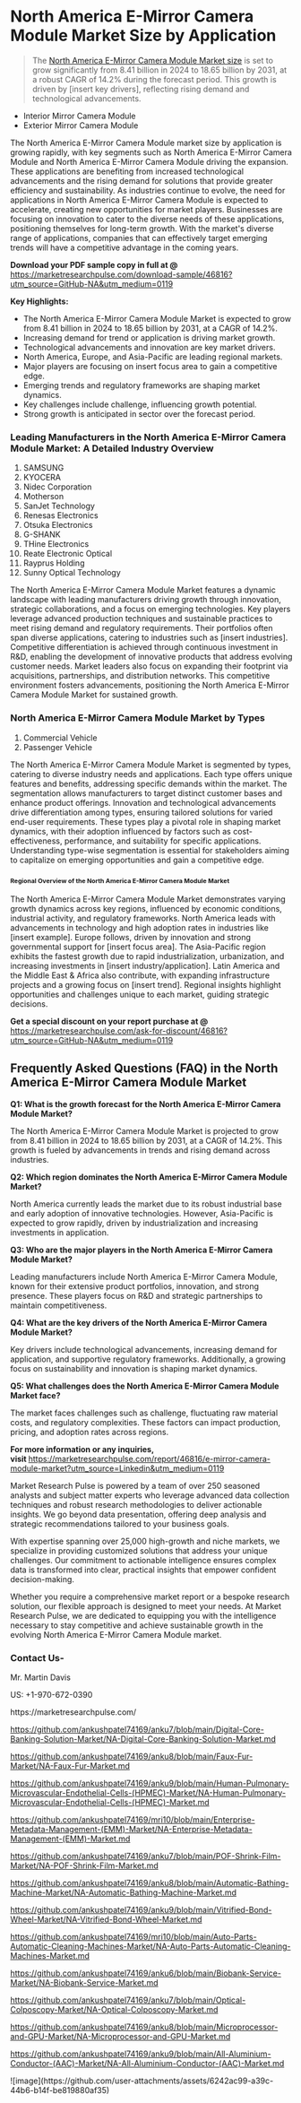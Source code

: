 <h1>North America E-Mirror Camera Module Market&nbsp;Size by Application</h1><blockquote><p>The <a href="https://marketresearchpulse.com/download-sample/46816?utm_source=GitHub-NA&amp;utm_medium=0119">North America E-Mirror Camera Module Market size</a> is set to grow significantly from 8.41 billion in 2024 to 18.65 billion by 2031, at a robust CAGR of 14.2% during the forecast period. This growth is driven by [insert key drivers], reflecting rising demand and technological advancements.</p></blockquote><ul><li>Interior Mirror Camera Module<li> Exterior Mirror Camera Module</li></ul><p>The North America E-Mirror Camera Module market size by application is growing rapidly, with key segments such as North America E-Mirror Camera Module and North America E-Mirror Camera Module driving the expansion. These applications are benefiting from increased technological advancements and the rising demand for solutions that provide greater efficiency and sustainability. As industries continue to evolve, the need for applications in North America E-Mirror Camera Module is expected to accelerate, creating new opportunities for market players. Businesses are focusing on innovation to cater to the diverse needs of these applications, positioning themselves for long-term growth. With the market's diverse range of applications, companies that can effectively target emerging trends will have a competitive advantage in the coming years.</p><p><strong>Download your PDF sample copy in full at @ </strong><a href="https://marketresearchpulse.com/download-sample/46816?utm_source=GitHub-NA&amp;utm_medium=0119">https://marketresearchpulse.com/download-sample/46816?utm_source=GitHub-NA&amp;utm_medium=0119</a></p><p><strong>Key Highlights: </strong></p><ul><li>The North America E-Mirror Camera Module Market is expected to grow from 8.41 billion in 2024 to 18.65 billion by 2031, at a CAGR of 14.2%.</li><li>Increasing demand for trend or application is driving market growth.</li><li>Technological advancements and innovation are key market drivers.</li><li>North America, Europe, and Asia-Pacific are leading regional markets.</li><li>Major players are focusing on insert focus area to gain a competitive edge.</li><li>Emerging trends and regulatory frameworks are shaping market dynamics.</li><li>Key challenges include challenge, influencing growth potential.</li><li>Strong growth is anticipated in sector over the forecast period.</li></ul><h3>Leading Manufacturers in the North America E-Mirror Camera Module Market: A Detailed Industry Overview</h3><ol><li>SAMSUNG</li><li>KYOCERA</li><li>Nidec Corporation</li><li>Motherson</li><li>SanJet Technology</li><li>Renesas Electronics</li><li>Otsuka Electronics</li><li>G-SHANK</li><li>THine Electronics</li><li>Reate Electronic Optical</li><li>Rayprus Holding</li><li>Sunny Optical Technology</li></ol><div class="flex max-w-full flex-col flex-grow"><div class="min-h-8 text-message flex w-full flex-col items-end gap-2 whitespace-normal break-words [.text-message+&amp;]:mt-5" dir="auto" data-message-author-role="assistant" data-message-id="fd8432e4-4910-450d-b182-61b7bfb0a01f" data-message-model-slug="gpt-4o"><div class="flex w-full flex-col gap-1 empty:hidden first:pt-[3px]"><div class="markdown prose w-full break-words dark:prose-invert light"><p>The North America E-Mirror Camera Module Market features a dynamic landscape with leading manufacturers driving growth through innovation, strategic collaborations, and a focus on emerging technologies. Key players leverage advanced production techniques and sustainable practices to meet rising demand and regulatory requirements. Their portfolios often span diverse applications, catering to industries such as [insert industries]. Competitive differentiation is achieved through continuous investment in R&amp;D, enabling the development of innovative products that address evolving customer needs. Market leaders also focus on expanding their footprint via acquisitions, partnerships, and distribution networks. This competitive environment fosters advancements, positioning the North America E-Mirror Camera Module Market for sustained growth.</p></div></div></div></div><h3>North America E-Mirror Camera Module Market by Types</h3><ol><li>Commercial Vehicle<li> Passenger Vehicle</li></ol><div class="flex max-w-full flex-col flex-grow"><div class="min-h-8 text-message flex w-full flex-col items-end gap-2 whitespace-normal break-words [.text-message+&amp;]:mt-5" dir="auto" data-message-author-role="assistant" data-message-id="084470be-0bb7-4664-bddf-5156b4f41249" data-message-model-slug="gpt-4o-mini"><div class="flex w-full flex-col gap-1 empty:hidden first:pt-[3px]"><div class="markdown prose w-full break-words dark:prose-invert light"><p>The North America E-Mirror Camera Module Market is segmented by types, catering to diverse industry needs and applications. Each type offers unique features and benefits, addressing specific demands within the market. The segmentation allows manufacturers to target distinct customer bases and enhance product offerings. Innovation and technological advancements drive differentiation among types, ensuring tailored solutions for varied end-user requirements. These types play a pivotal role in shaping market dynamics, with their adoption influenced by factors such as cost-effectiveness, performance, and suitability for specific applications. Understanding type-wise segmentation is essential for stakeholders aiming to capitalize on emerging opportunities and gain a competitive edge.</p></div></div></div></div><h3><span style="font-size: 11px;">Regional Overview of the North America E-Mirror Camera Module Market</span></h3><div class="flex max-w-full flex-col flex-grow"><div class="min-h-8 text-message flex w-full flex-col items-end gap-2 whitespace-normal break-words [.text-message+&amp;]:mt-5" dir="auto" data-message-author-role="assistant" data-message-id="e9038762-ce64-4e30-91c9-9bd413514231" data-message-model-slug="gpt-4o-mini"><div class="flex w-full flex-col gap-1 empty:hidden first:pt-[3px]"><div class="markdown prose w-full break-words dark:prose-invert light"><p>The North America E-Mirror Camera Module Market demonstrates varying growth dynamics across key regions, influenced by economic conditions, industrial activity, and regulatory frameworks. North America leads with advancements in technology and high adoption rates in industries like [insert example]. Europe follows, driven by innovation and strong governmental support for [insert focus area]. The Asia-Pacific region exhibits the fastest growth due to rapid industrialization, urbanization, and increasing investments in [insert industry/application]. Latin America and the Middle East &amp; Africa also contribute, with expanding infrastructure projects and a growing focus on [insert trend]. Regional insights highlight opportunities and challenges unique to each market, guiding strategic decisions.</p></div></div></div></div><p><strong>Get a special discount on your report purchase at @ </strong><a href="https://marketresearchpulse.com/ask-for-discount/46816?utm_source=GitHub-NA&amp;utm_medium=0119">https://marketresearchpulse.com/ask-for-discount/46816?utm_source=GitHub-NA&amp;utm_medium=0119</a></p><h2>Frequently Asked Questions (FAQ) in the North America E-Mirror Camera Module Market</h2><p><strong>Q1: What is the growth forecast for the North America E-Mirror Camera Module Market?</strong></p><p>The North America E-Mirror Camera Module Market is projected to grow from 8.41 billion in 2024 to 18.65 billion by 2031, at a CAGR of 14.2%. This growth is fueled by advancements in trends and rising demand across industries.</p><p><strong>Q2: Which region dominates the North America E-Mirror Camera Module Market?</strong></p><p>North America currently leads the market due to its robust industrial base and early adoption of innovative technologies. However, Asia-Pacific is expected to grow rapidly, driven by industrialization and increasing investments in application.</p><p><strong>Q3: Who are the major players in the North America E-Mirror Camera Module Market?</strong></p><p>Leading manufacturers include North America E-Mirror Camera Module, known for their extensive product portfolios, innovation, and strong presence. These players focus on R&amp;D and strategic partnerships to maintain competitiveness.</p><p><strong>Q4: What are the key drivers of the North America E-Mirror Camera Module Market?</strong></p><p>Key drivers include technological advancements, increasing demand for application, and supportive regulatory frameworks. Additionally, a growing focus on sustainability and innovation is shaping market dynamics.</p><p><strong>Q5: What challenges does the North America E-Mirror Camera Module Market face?</strong></p><p>The market faces challenges such as challenge, fluctuating raw material costs, and regulatory complexities. These factors can impact production, pricing, and adoption rates across regions.</p><p><strong>For more information or any inquiries, visit&nbsp;</strong><a href="https://marketresearchpulse.com/report/46816/e-mirror-camera-module-market?utm_source=Linkedin&utm_medium=0119">https://marketresearchpulse.com/report/46816/e-mirror-camera-module-market?utm_source=Linkedin&utm_medium=0119</a></p><p>Market Research Pulse is powered by a team of over 250 seasoned analysts and subject matter experts who leverage advanced data collection techniques and robust research methodologies to deliver actionable insights. We go beyond data presentation, offering deep analysis and strategic recommendations tailored to your business goals.</p><p>With expertise spanning over 25,000 high-growth and niche markets, we specialize in providing customized solutions that address your unique challenges. Our commitment to actionable intelligence ensures complex data is transformed into clear, practical insights that empower confident decision-making.</p><p>Whether you require a comprehensive market report or a bespoke research solution, our flexible approach is designed to meet your needs. At Market Research Pulse, we are dedicated to equipping you with the intelligence necessary to stay competitive and achieve sustainable growth in the evolving North America E-Mirror Camera Module market.</p><h3><strong>Contact Us-</strong></h3><p>Mr. Martin Davis</p><p>US: +1-970-672-0390</p><p>https://marketresearchpulse.com/</p><p><a href="https://github.com/ankushpatel74169/anku7/blob/main/Digital-Core-Banking-Solution-Market/NA-Digital-Core-Banking-Solution-Market.md">https://github.com/ankushpatel74169/anku7/blob/main/Digital-Core-Banking-Solution-Market/NA-Digital-Core-Banking-Solution-Market.md</a></p><p><a href="https://github.com/ankushpatel74169/anku8/blob/main/Faux-Fur-Market/NA-Faux-Fur-Market.md">https://github.com/ankushpatel74169/anku8/blob/main/Faux-Fur-Market/NA-Faux-Fur-Market.md</a></p><p><a href="https://github.com/ankushpatel74169/anku9/blob/main/Human-Pulmonary-Microvascular-Endothelial-Cells-(HPMEC)-Market/NA-Human-Pulmonary-Microvascular-Endothelial-Cells-(HPMEC)-Market.md">https://github.com/ankushpatel74169/anku9/blob/main/Human-Pulmonary-Microvascular-Endothelial-Cells-(HPMEC)-Market/NA-Human-Pulmonary-Microvascular-Endothelial-Cells-(HPMEC)-Market.md</a></p><p><a href="https://github.com/ankushpatel74169/mri10/blob/main/Enterprise-Metadata-Management-(EMM)-Market/NA-Enterprise-Metadata-Management-(EMM)-Market.md">https://github.com/ankushpatel74169/mri10/blob/main/Enterprise-Metadata-Management-(EMM)-Market/NA-Enterprise-Metadata-Management-(EMM)-Market.md</a></p><p><a href="https://github.com/ankushpatel74169/anku7/blob/main/POF-Shrink-Film-Market/NA-POF-Shrink-Film-Market.md">https://github.com/ankushpatel74169/anku7/blob/main/POF-Shrink-Film-Market/NA-POF-Shrink-Film-Market.md</a></p><p><a href="https://github.com/ankushpatel74169/anku8/blob/main/Automatic-Bathing-Machine-Market/NA-Automatic-Bathing-Machine-Market.md">https://github.com/ankushpatel74169/anku8/blob/main/Automatic-Bathing-Machine-Market/NA-Automatic-Bathing-Machine-Market.md</a></p><p><a href="https://github.com/ankushpatel74169/anku9/blob/main/Vitrified-Bond-Wheel-Market/NA-Vitrified-Bond-Wheel-Market.md">https://github.com/ankushpatel74169/anku9/blob/main/Vitrified-Bond-Wheel-Market/NA-Vitrified-Bond-Wheel-Market.md</a></p><p><a href="https://github.com/ankushpatel74169/mri10/blob/main/Auto-Parts-Automatic-Cleaning-Machines-Market/NA-Auto-Parts-Automatic-Cleaning-Machines-Market.md">https://github.com/ankushpatel74169/mri10/blob/main/Auto-Parts-Automatic-Cleaning-Machines-Market/NA-Auto-Parts-Automatic-Cleaning-Machines-Market.md</a></p><p><a href="https://github.com/ankushpatel74169/anku6/blob/main/Biobank-Service-Market/NA-Biobank-Service-Market.md">https://github.com/ankushpatel74169/anku6/blob/main/Biobank-Service-Market/NA-Biobank-Service-Market.md</a></p><p><a href="https://github.com/ankushpatel74169/anku7/blob/main/Optical-Colposcopy-Market/NA-Optical-Colposcopy-Market.md">https://github.com/ankushpatel74169/anku7/blob/main/Optical-Colposcopy-Market/NA-Optical-Colposcopy-Market.md</a></p><p><a href="https://github.com/ankushpatel74169/anku8/blob/main/Microprocessor-and-GPU-Market/NA-Microprocessor-and-GPU-Market.md">https://github.com/ankushpatel74169/anku8/blob/main/Microprocessor-and-GPU-Market/NA-Microprocessor-and-GPU-Market.md</a></p><p><a href="https://github.com/ankushpatel74169/anku9/blob/main/All-Aluminium-Conductor-(AAC)-Market/NA-All-Aluminium-Conductor-(AAC)-Market.md">https://github.com/ankushpatel74169/anku9/blob/main/All-Aluminium-Conductor-(AAC)-Market/NA-All-Aluminium-Conductor-(AAC)-Market.md</a></p>
![image](https://github.com/user-attachments/assets/6242ac99-a39c-44b6-b14f-be819880af35)
